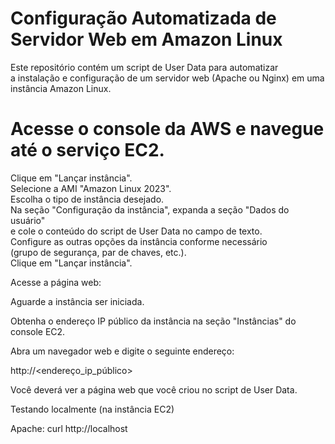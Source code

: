 # Configuração Automatizada de Servidor Web em Amazon Linux
Este repositório contém um script de User Data para automatizar  
a instalação e configuração de um servidor web (Apache ou Nginx) em uma instância Amazon Linux.  

  
# Acesse o console da AWS e navegue até o serviço EC2.  
Clique em "Lançar instância".  
Selecione a AMI "Amazon Linux 2023".  
Escolha o tipo de instância desejado.  
Na seção "Configuração da instância", expanda a seção "Dados do usuário"  
e cole o conteúdo do script de User Data no campo de texto.  
Configure as outras opções da instância conforme necessário  
(grupo de segurança, par de chaves, etc.).  
Clique em "Lançar instância".  

Acesse a página web:  

Aguarde a instância ser iniciada.  

Obtenha o endereço IP público da instância na seção "Instâncias" do console EC2.  

Abra um navegador web e digite o seguinte endereço:  

http://<endereço_ip_público>  

Você deverá ver a página web que você criou no script de User Data.  
 
Testando localmente (na instância EC2)   

Apache: curl http://localhost 
